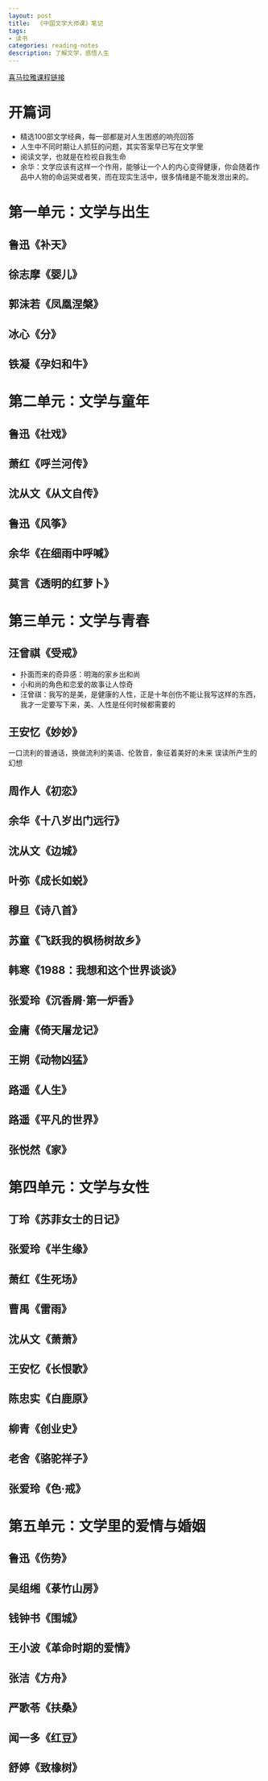 ```yaml
---
layout: post
title:  《中国文学大师课》笔记
tags:
- 读书
categories: reading-notes
description: 了解文学，感悟人生
---
```


[喜马拉雅课程链接](https://www.ximalaya.com/renwen/19227568/)

# 开篇词

* 精选100部文学经典，每一部都是对人生困惑的响亮回答
* 人生中不同时期让人抓狂的问题，其实答案早已写在文学里
* 阅读文学，也就是在检视自我生命
* 余华：文学应该有这样一个作用，能够让一个人的内心变得健康，你会随着作品中人物的命运哭或者笑，而在现实生活中，很多情绪是不能发泄出来的。

# 第一单元：文学与出生
## 鲁迅《补天》
## 徐志摩《婴儿》
## 郭沫若《凤凰涅槃》
## 冰心《分》
## 铁凝《孕妇和牛》
# 第二单元：文学与童年
## 鲁迅《社戏》
## 萧红《呼兰河传》
## 沈从文《从文自传》
## 鲁迅《风筝》
## 余华《在细雨中呼喊》
## 莫言《透明的红萝卜》
# 第三单元：文学与青春
## 汪曾祺《受戒》
* 扑面而来的奇异感：明海的家乡出和尚
* 小和尚的角色和恋爱的故事让人惊奇
* 汪曾祺：我写的是美，是健康的人性，正是十年创伤不能让我写这样的东西，我才一定要写下来，美、人性是任何时候都需要的
## 王安忆《妙妙》
一口流利的普通话，换做流利的美语、伦敦音，象征着美好的未来
误读所产生的幻想 
## 周作人《初恋》
## 余华《十八岁出门远行》
## 沈从文《边城》
## 叶弥《成长如蜕》
## 穆旦《诗八首》
## 苏童《飞跃我的枫杨树故乡》
## 韩寒《1988：我想和这个世界谈谈》
## 张爱玲《沉香屑·第一炉香》
## 金庸《倚天屠龙记》
## 王朔《动物凶猛》
## 路遥《人生》
## 路遥《平凡的世界》
## 张悦然《家》
# 第四单元：文学与女性
## 丁玲《苏菲女士的日记》
## 张爱玲《半生缘》
## 萧红《生死场》
## 曹禺《雷雨》
## 沈从文《萧萧》
## 王安忆《长恨歌》
## 陈忠实《白鹿原》
## 柳青《创业史》
## 老舍《骆驼祥子》
## 张爱玲《色·戒》
# 第五单元：文学里的爱情与婚姻
## 鲁迅《伤势》
## 吴组缃《菉竹山房》
## 钱钟书《围城》
## 王小波《革命时期的爱情》
## 张洁《方舟》
## 严歌苓《扶桑》
## 闻一多《红豆》
## 舒婷《致橡树》
